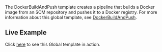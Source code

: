 The DockerBuildAndPush template creates a pipeline that builds a Docker image from an SCM repository and pushes it to a Docker registry.
For more information about this global template, see [DockerBuildAndPush](https://www.jfrog.com/confluence/display/JFROG/Global+Templates#GlobalTemplates-DockerBuildAndPush).

## Live Example 
Click [here](https://pipelines.jfrog.io/ui/pipelines/myPipelines/viewPipelines?projectKey=templates) to see this Global template in action.
